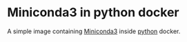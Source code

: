 # Miniconda3 in python docker


A simple image containing [Miniconda3](https://repo.anaconda.com/miniconda/) inside [python](https://hub.docker.com/_/python) docker.
